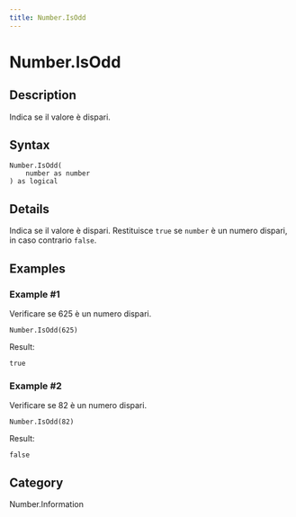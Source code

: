 ```yaml
---
title: Number.IsOdd
---
```


# Number.IsOdd


## Description

Indica se il valore è dispari.


## Syntax

```powerquery
Number.IsOdd(
    number as number
) as logical
```


## Details

Indica se il valore è dispari. Restituisce <code>true</code> se <code>number</code> è un numero dispari, in caso contrario <code>false</code>.


## Examples

### Example #1 
Verificare se 625 è un numero dispari.
```powerquery
Number.IsOdd(625)
```

Result: 
```powerquery
true
```


### Example #2 
Verificare se 82 è un numero dispari.
```powerquery
Number.IsOdd(82)
```

Result: 
```powerquery
false
```




## Category
Number.Information

